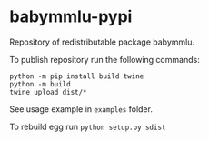# babymmlu-pypi

Repository of redistributable package babymmlu.

To publish repository run the following commands:

```
python -m pip install build twine
python -m build
twine upload dist/*
```

See usage example in `examples` folder.

To rebuild egg run `python setup.py sdist`